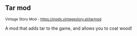 ## Tar mod
<sup>Vintage Story Mod - https://mods.vintagestory.at/tarmod</sup>

A mod that adds tar to the game, and allows you to coat wood!
